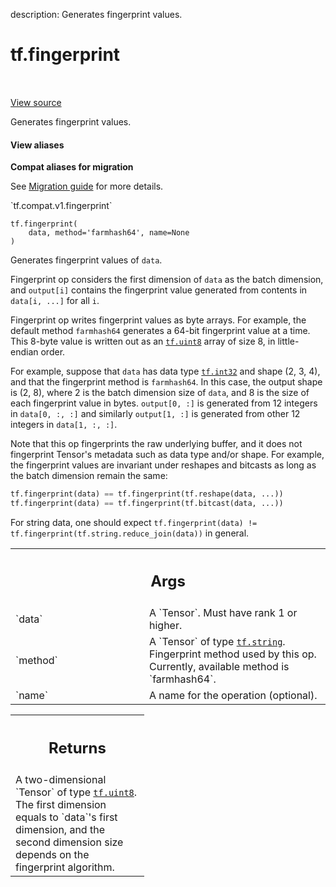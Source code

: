 description: Generates fingerprint values.

<div itemscope itemtype="http://developers.google.com/ReferenceObject">
<meta itemprop="name" content="tf.fingerprint" />
<meta itemprop="path" content="Stable" />
</div>

# tf.fingerprint

<!-- Insert buttons and diff -->

<table class="tfo-notebook-buttons tfo-api nocontent" align="left">

</table>

<a target="_blank" class="external" href="/code/stable/tensorflow/python/ops/array_ops.py">View source</a>



Generates fingerprint values.


<section class="expandable">
  <h4 class="showalways">View aliases</h4>
  <p>
<b>Compat aliases for migration</b>
<p>See
<a href="https://www.tensorflow.org/guide/migrate">Migration guide</a> for
more details.</p>
<p>`tf.compat.v1.fingerprint`</p>
</p>
</section>

<pre class="devsite-click-to-copy prettyprint lang-py tfo-signature-link">
<code>tf.fingerprint(
    data, method=&#x27;farmhash64&#x27;, name=None
)
</code></pre>



<!-- Placeholder for "Used in" -->

Generates fingerprint values of `data`.

Fingerprint op considers the first dimension of `data` as the batch dimension,
and `output[i]` contains the fingerprint value generated from contents in
`data[i, ...]` for all `i`.

Fingerprint op writes fingerprint values as byte arrays. For example, the
default method `farmhash64` generates a 64-bit fingerprint value at a time.
This 8-byte value is written out as an <a href="../tf.md#uint8"><code>tf.uint8</code></a> array of size 8, in
little-endian order.

For example, suppose that `data` has data type <a href="../tf.md#int32"><code>tf.int32</code></a> and shape (2, 3, 4),
and that the fingerprint method is `farmhash64`. In this case, the output
shape is (2, 8), where 2 is the batch dimension size of `data`, and 8 is the
size of each fingerprint value in bytes. `output[0, :]` is generated from
12 integers in `data[0, :, :]` and similarly `output[1, :]` is generated from
other 12 integers in `data[1, :, :]`.

Note that this op fingerprints the raw underlying buffer, and it does not
fingerprint Tensor's metadata such as data type and/or shape. For example, the
fingerprint values are invariant under reshapes and bitcasts as long as the
batch dimension remain the same:

```python
tf.fingerprint(data) == tf.fingerprint(tf.reshape(data, ...))
tf.fingerprint(data) == tf.fingerprint(tf.bitcast(data, ...))
```

For string data, one should expect `tf.fingerprint(data) !=
tf.fingerprint(tf.string.reduce_join(data))` in general.

<!-- Tabular view -->
 <table class="responsive fixed orange">
<colgroup><col width="214px"><col></colgroup>
<tr><th colspan="2"><h2 class="add-link">Args</h2></th></tr>

<tr>
<td>
`data`<a id="data"></a>
</td>
<td>
A `Tensor`. Must have rank 1 or higher.
</td>
</tr><tr>
<td>
`method`<a id="method"></a>
</td>
<td>
A `Tensor` of type <a href="../tf.md#string"><code>tf.string</code></a>. Fingerprint method used by this op.
Currently, available method is `farmhash64`.
</td>
</tr><tr>
<td>
`name`<a id="name"></a>
</td>
<td>
A name for the operation (optional).
</td>
</tr>
</table>



<!-- Tabular view -->
 <table class="responsive fixed orange">
<colgroup><col width="214px"><col></colgroup>
<tr><th colspan="2"><h2 class="add-link">Returns</h2></th></tr>
<tr class="alt">
<td colspan="2">
A two-dimensional `Tensor` of type <a href="../tf.md#uint8"><code>tf.uint8</code></a>. The first dimension equals to
`data`'s first dimension, and the second dimension size depends on the
fingerprint algorithm.
</td>
</tr>

</table>

